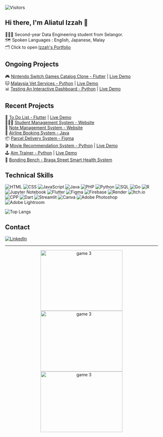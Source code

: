 ![Visitors](https://api.visitorbadge.io/api/visitors?path=https%3A%2F%2Fgithub.com%2Foishylea%2Flearn-github&labelColor=%23d9e3f0&countColor=%23697689&style=flat)

## Hi there, I'm Aliatul Izzah 🫧

👩🏻‍🎓 Second-year Data Engineering student from Selangor.<br>
🗺️ Spoken Languages&nbsp;:&nbsp;English,&nbsp;Japanese,&nbsp;Malay<br>
🗂️ Click to open [Izzah's Portfolio](https://oishylea.github.io/IzzahPortfolio/)
<!--✍️ Currently Studying&nbsp;&nbsp;&nbsp;: Mandarin🐉 Italian🍕<br>-->

## Ongoing Projects
🎮 [Nintendo Switch Games Catalog Clone - Flutter](https://github.com/oishylea/SwitchSavvy/blob/main/README.md) | [Live Demo](https://switchsavvy-5465c.web.app/)<br>
🐱 [Malaysia Vet Services - Python](https://github.com/oishylea/MalaysiaVetServices) | [Live Demo](https://malaysia-vet-services-2021.streamlit.app/)<br>
📊 [Testing An Interactive Dashboard - Python](https://github.com/oishylea/InteractiveDashboard) | [Live Demo](https://interactivedashboard-1tu4.onrender.com/)<br>
<!--📱 Interactive Evolution of Mobile Phones - Website -->

## Recent Projects

📱 [To Do List - Flutter](https://github.com/oishylea/Flutter-To-Do-List-App) | [Live Demo](https://todolist-9a14f.web.app/)<br>
👩🏻‍🏫 [Student Management System - Website](https://github.com/oishylea/StudentManagement)<br>
📒 [Note Management System - Website](https://github.com/oishylea/NoteManagementSystem)<br>
🛫 [Airline Booking System - Java](https://github.com/oishylea/AirlineBookingSystem)<br>
📦 [Parcel Delivery System - Figma](https://github.com/oishylea/ParcelDeliverySystem)<br>
🎬 [Movie Recommendation System - Python](https://github.com/oishylea/MovieRecommendation) | [Live Demo](https://movierecommendationsystem-9jd6.onrender.com/)<br>
🕹️ [Aim Trainer - Python](https://github.com/oishylea/AimTrainer) | [Live Demo](https://oishylea.itch.io/cat-aim-trainer)<br>
🚸 [Bonding Bench - Braga Street Smart Health System](https://github.com/oishylea/BondingBench)<br>




## Technical Skills
![HTML](https://img.shields.io/badge/-HTML5-E34F26?logo=html5&logoColor=white&style=flat)
![CSS](https://img.shields.io/badge/-CSS3-1572B6?logo=css3&logoColor=white&style=flat)
![JavaScript](https://img.shields.io/badge/-JavaScript-F7DF1E?logo=javascript&logoColor=white&style=flat)
![Java](https://img.shields.io/badge/-Java-007396?logo=java&logoColor=white&style=flat)
![PHP](https://img.shields.io/badge/-PHP-777BB4?logo=php&logoColor=white&style=flat)
![Python](https://img.shields.io/badge/-Python-3776AB?logo=python&logoColor=white&style=flat)
![SQL](https://img.shields.io/badge/-SQL-003B57?logo=sqlite&logoColor=white&style=flat)
![Go](https://img.shields.io/badge/-Go-00ADD8?logo=go&logoColor=white&style=flat)
![R](https://img.shields.io/badge/-R-276DC3?logo=r&logoColor=white&style=flat)
![Jupyter Notebook](https://img.shields.io/badge/-Jupyter-DA5B29?logo=jupyter&logoColor=white&style=flat)
![Flutter](https://img.shields.io/badge/-Flutter-02569B?logo=flutter&logoColor=white&style=flat)
![Figma](https://img.shields.io/badge/-Figma-F24E1E?logo=figma&logoColor=white&style=flat)
![Firebase](https://img.shields.io/badge/-Firebase-FFCA28?logo=firebase&logoColor=white&style=flat)
![Render](https://img.shields.io/badge/-Render-4D4D4D?logo=render&logoColor=white&style=flat)
![Itch.io](https://img.shields.io/badge/-Itch.io-FF4F00?logo=itch.io&logoColor=white&style=flat)
![CPP](https://img.shields.io/badge/-C++-00599C?logo=cplusplus&logoColor=white&style=flat)
![Dart](https://img.shields.io/badge/-Dart-00BFFF?logo=dart&logoColor=white&style=flat)
![Streamlit](https://img.shields.io/badge/-Streamlit-FF4B4B?logo=streamlit&logoColor=white&style=flat)
![Canva](https://img.shields.io/badge/-Canva-00C4CC?logo=canva&logoColor=white&style=flat)
![Adobe Photoshop](https://img.shields.io/badge/-Photoshop-31A8FF?logo=adobephotoshop&logoColor=white&style=flat)
![Adobe Lightroom](https://img.shields.io/badge/-Lightroom-31A8FF?logo=adobelightroom&logoColor=white&style=flat)

<!--[![My Skills](https://skillicons.dev/icons?i=js,html,css,cpp,java,php,dart,flutter,figma,r,firebase,py,ps)](https://skillicons.dev) -->

![Top Langs](https://github-readme-stats.vercel.app/api/top-langs/?username=oishylea&layout=compact&langs_count=10&hide=html,css)
## Contact

<p>
<a href="https://www.linkedin.com/in/aliatul-izzah/" target="_blank">
  <img src="https://skillicons.dev/icons?i=linkedin" alt="LinkedIn" />
</a>
</p>

---
<p align="center">
  <img src="https://media.giphy.com/media/13HBDT4QSTpveU/giphy.gif" alt="game 3" width="270" height="200">
  <img src="https://media.giphy.com/media/WJOq6yKop0A1y/giphy.gif" alt="game 3" width="270" height="200">
  <img src="https://media.giphy.com/media/KZGN8tU5OmFJC/giphy.gif" alt="game 3" width="270" height="200">
</p>

